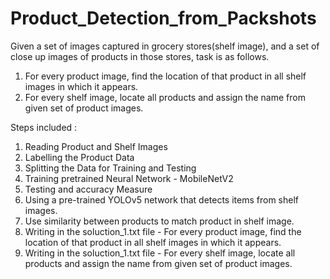 # Product_Detection_from_Packshots
Given a set of images captured in grocery stores(shelf image), and a set of close up images of products in those stores, task is as follows.

1. For every product image, find the location of that product in all shelf images in which it appears.
2. For every shelf image, locate all products and assign the name from given set of product images.

Steps included :
1. Reading Product and Shelf Images
2. Labelling the Product Data
3. Splitting the Data for Training and Testing
4. Training pretrained Neural Network - MobileNetV2
5. Testing and accuracy Measure
6. Using a pre-trained YOLOv5 network that detects items from shelf images. 
7. Use similarity between products to match product in shelf image.
8. Writing in the soluction_1.txt file - For every product image, find the location of that product in all shelf images in which it appears.
9. Writing in the soluction_1.txt file - For every shelf image, locate all products and assign the name from given set of product images.
